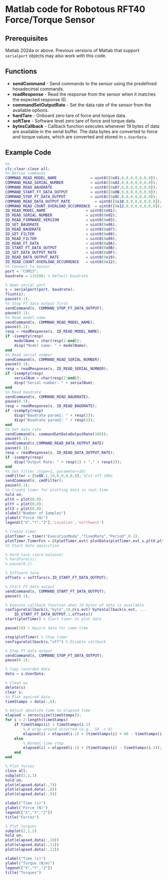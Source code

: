 # Matlab code for Robotous RFT40 Force/Torque Sensor
## Prerequisites
Matlab 2024a or above. Previous versions of Matlab that support ```serialport``` objects may also work with this code.

## Functions
- **sendCommand** - Send commands to the sensor using the predefined hexadecimal commands.
- **readResponse** - Read the response from the sensor when it matches the expected response ID.
- **commandSetOutputRate** - Set the data rate of the sensor from the available options.
- **hardTare** - Onboard zero tare of force and torque data.
- **softTare** - Software level zero tare of force and torque data.
- **bytesCallback** - Callback function executes whenever 19 bytes of data are available in the serial buffer. The data bytes are converted to force and torque values, which are converted and stored in ```s.UserData```.

## Example Code 
```matlab
%%
clc;clear;close all;
%% Define commands
COMMNAD_READ_MODEL_NAME               = uint8([0x01,0,0,0,0,0,0,0]);
COMMAND_READ_SERIAL_NUMBER            = uint8([0x02,0,0,0,0,0,0,0]);
COMMAND_READ_BAUDRATE                 = uint8([0x07,0,0,0,0,0,0,0]);
COMMAND_START_FT_DATA_OUTPUT          = uint8([0x0B,0,0,0,0,0,0,0]);
COMMAND_STOP_FT_DATA_OUTPUT           = uint8([0x0C,0,0,0,0,0,0,0]);
COMMAND_READ_DATA_OUTPUT_RATE           = uint8([0x10,0,0,0,0,0,0,0]);
COMMAND_READ_COUNT_OVERLOAD_OCCURRENCE  = uint8([0x12,0,0,0,0,0,0,0]);
ID_READ_MODEL_NAME                  = uint8(0x01);
ID_READ_SERIAL_NUMBER               = uint8(0x02);
ID_READ_FIRMWARE_VERSION            = uint8(0x03);
ID_SET_BAUDRATE                     = uint8(0x06);
ID_READ_BAUDRATE                    = uint8(0x07);
ID_SET_FILTER                       = uint8(0x08);
ID_READ_FILTER                      = uint8(0x09);
ID_READ_FT_DATA                     = uint8(0x0A);
ID_START_FT_DATA_OUTPUT             = uint8(0x0B);
ID_SET_DATA_OUTPUT_RATE             = uint8(0x0F);
ID_READ_DATA_OUTPUT_RATE            = uint8(0x10);
ID_READ_COUNT_OVERLOAD_OCCURRENCE   = uint8(0x12);
%% Connect to Sensor
port = "COM15";
baudrate = 115200; % Default baudrate

% Open serial port
s = serialport(port, baudrate);
flush(s);
pause(0.1);
%% Stop FT data output first
sendCommand(s, COMMAND_STOP_FT_DATA_OUTPUT);
pause(0.1);
%% Read model name
sendCommand(s, COMMNAD_READ_MODEL_NAME);
pause(0.1);
resp = readResponse(s, ID_READ_MODEL_NAME);
if ~isempty(resp)
    modelName = char(resp(2:end));
    disp("Model name: " + modelName);
end
%% Read serial number
sendCommand(s, COMMAND_READ_SERIAL_NUMBER);
pause(0.1);
resp = readResponse(s, ID_READ_SERIAL_NUMBER);
if ~isempty(resp)
    serialNum = char(resp(2:end));
    disp("Serial number: " + serialNum);
end
%% Read baudrate
sendCommand(s, COMMAND_READ_BAUDRATE);
pause(0.1);
resp = readResponse(s, ID_READ_BAUDRATE);
if ~isempty(resp)
    disp("Baudrate param1: " + resp(2));
    disp("Baudrate param2: " + resp(3));
end
%% Set data rate
sendCommand(s, commandSetDataOutputRate(100));
pause(0.1);
sendCommand(s,COMMAND_READ_DATA_OUTPUT_RATE)
pause(0.1);
resp = readResponse(s, ID_READ_DATA_OUTPUT_RATE);
if ~isempty(resp)
    disp("Output Rate: " + resp(1) + "," + resp(2));
end
%% Set filter (type=1, parameter=10)
cmdFilter = [0x08,1,10,0,0,0,0,0]; %Cut-off 10Hz
sendCommand(s, cmdFilter);
pause(0.1);
%% Create timer for plotting data in real-time
hold on;
pltX = plot(0,0);
pltY = plot(0,0);
pltZ = plot(0,0);
xlabel("Number of Samples")
ylabel("Force (N)")
legend(["X","Y","Z"],'Location','northwest')

% Create timer
plotTimer = timer("ExecutionMode","fixedRate","Period",0.1);
plotTimer.TimerFcn = @(plotTimer,evt) plotData(plotTimer,evt,s,pltX,pltY,pltZ);
%% Start Data aquisition

% Hard tare (zero-balance)
% hardTare(s);
% pause(0.1)

% Software tare
offsets = softTare(s,ID_START_FT_DATA_OUTPUT);

% Start FT data output
sendCommand(s, COMMAND_START_FT_DATA_OUTPUT);
pause(0.1);

% Execute callback function when 19 bytes of data is available
configureCallback(s,"byte",19,@(s,evt) bytesCallback(s,evt, ...
    ID_START_FT_DATA_OUTPUT,1,offsets))
start(plotTimer) % Start timer to plot data

pause(20) % Aquire data for some time

stop(plotTimer) % Stop timer
configureCallback(s,"off") % Disable callback

% Stop FT data output
sendCommand(s, COMMAND_STOP_FT_DATA_OUTPUT);
pause(0.1);

% Copy recorded data
data = s.UserData;

% Clean up
delete(s)
clear s;
%% Plot aquired data
timeStamps = data(:,6);

% Adjust absolute time to elapsed time
elapsed = zeros(size(timeStamps));
for i = 2:length(timeStamps)
    if timeStamps(i) < timeStamps(i-1)
        % A wrap-around occurred (e.g., 59 -> 0)
        elapsed(i) = elapsed(i-1) + (timeStamps(i) + 60 - timeStamps(i-1));
    else
        % Normal time step
        elapsed(i) = elapsed(i-1) + (timeStamps(i) - timeStamps(i-1));
    end
end

% Plot forces
close all;
subplot(2,1,1)
hold on;
plot(elapsed,data(:,7))
plot(elapsed,data(:,8))
plot(elapsed,data(:,9))

xlabel("Time (s)")
ylabel("Force (N)")
legend(["X","Y","Z"])
title("Forces")

% Plot torques
subplot(2,1,2)
hold on;
plot(elapsed,data(:,10))
plot(elapsed,data(:,11))
plot(elapsed,data(:,12))

xlabel("Time (s)")
ylabel("Torque (N/m)")
legend(["X","Y","Z"])
title("Torques")
```

